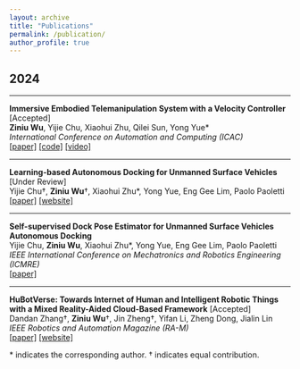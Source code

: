 ```yaml
---
layout: archive
title: "Publications"
permalink: /publication/
author_profile: true
---
```


## 2024

---

**Immersive Embodied Telemanipulation System with a Velocity Controller** [Accepted]  
**Ziniu Wu**, Yijie Chu, Xiaohui Zhu, Qilei Sun, Yong Yue\*   
*International Conference on Automation and Computing (ICAC)*  
[[paper]](https://ieeexplore.ieee.org) [[code]](https://github.com/RoboDD/teleop_idk/tree/main) [[video]](https://youtu.be/BAV0jQoAaEk)  

---

**Learning-based Autonomous Docking for Unmanned Surface Vehicles** [Under Review]  
Yijie Chu&dagger;, **Ziniu Wu**&dagger;, Xiaohui Zhu\*, Yong Yue, Eng Gee Lim, Paolo Paoletti    
[[paper]](https://ieeexplore.ieee.org) [[website]](https://sites.google.com/)  

---

**Self-supervised Dock Pose Estimator for Unmanned Surface Vehicles Autonomous Docking**  
Yijie Chu, **Ziniu Wu**, Xiaohui Zhu\*, Yong Yue, Eng Gee Lim, Paolo Paoletti  
*IEEE International Conference on Mechatronics and Robotics Engineering (ICMRE)*  
[[paper]](https://ieeexplore.ieee.org/document/10532188) 

---

**HuBotVerse: Towards Internet of Human and Intelligent Robotic Things with a Mixed Reality-Aided Cloud-Based Framework** [Accepted]  
Dandan Zhang&dagger;, **Ziniu Wu**&dagger;, Jin Zheng&dagger;, Yifan Li, Zheng Dong, Jialin Lin  
*IEEE Robotics and Automation Magazine (RA-M)*   
[[paper]](https://ieeexplore.ieee.org) [[website]](https://sites.google.com/view/iohirtplusmr/home)  

\* indicates the corresponding author. &dagger; indicates equal contribution.

